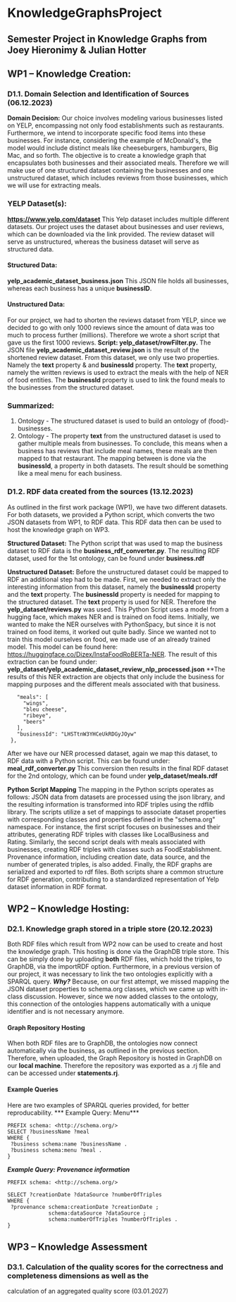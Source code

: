 # KnowledgeGraphsProject
## Semester Project in Knowledge Graphs from Joey Hieronimy & Julian Hotter

## WP1 – Knowledge Creation:
### D1.1. Domain Selection and Identification of Sources (06.12.2023)
**Domain Decision:** Our choice involves modeling various businesses listed on YELP, encompassing not only food establishments such as restaurants. Furthermore, we intend to incorporate specific food items into these businesses. For instance, considering the example of McDonald's, the model would include distinct meals like cheeseburgers, hamburgers, Big Mac, and so forth. The objective is to create a knowledge graph that encapsulates both businesses and their associated meals.
Therefore we will make use of one structured dataset containing the businesses and one unstructured dataset, which includes reviews from those businesses, which we will use for extracting meals.

### YELP Dataset(s): 
**https://www.yelp.com/dataset**
This Yelp dataset includes multiple different datasets.
Our project uses the dataset about businesses and user reviews, which can be downloaded via the link provided.
The review dataset will serve as unstructured, whereas the business dataset will serve as structured data.

#### Structured Data:
**yelp_academic_dataset_business.json**
This JSON file holds all businesses, whereas each business has a unique **businessID**.

#### Unstructured Data:
For our project, we had to shorten the reviews dataset from YELP, since we decided to go with only 1000 reviews since the amount of data was too much to process further (millions).
Therefore we wrote a short script that gave us the first 1000 reviews. **Script: yelp_dataset/rowFilter.py.**
The JSON file **yelp_academic_dataset_review.json** is the result of the shortened review dataset. 
From this dataset, we only use two properties. Namely the **text** property & and **businessId** property.
The **text** property, namely the written reviews is used to extract the meals with the help of NER of food entities.
The **businessId** property is used to link the found meals to the businesses from the structured dataset.

### Summarized:
1. Ontology - The structured dataset is used to build an ontology of (food)-businesses.
2. Ontology - The property **text** from the unstructured dataset is used to gather multiple meals from businesses.
   To conclude, this means when a business has reviews that include meal names, these meals are then mapped to that restaurant.
The mapping between is done via the **businessId**, a property in both datasets.
The result should be something like a meal menu for each business.


### D1.2. RDF data created from the sources (13.12.2023)
As outlined in the first work package (WP1), we have two different datasets.
For both datasets, we provided a Python script, which converts the two JSON datasets from WP1, to RDF data.
This RDF data then can be used to host the knowledge graph on WP3.

**Structured Dataset:**
The Python script that was used to map the business dataset to RDF data is the **business_rdf_converter.py**.
The resulting RDF dataset, used for the 1st ontology, can be found under **business.rdf**

**Unstructured Dataset:**
Before the unstructured dataset could be mapped to RDF an additional step had to be made.
First, we needed to extract only the interesting information from this dataset, namely the **businessId** property and the **text** property.
The **businessId** property is needed for mapping to the structured dataset.
The **text** property is used for NER.
Therefore the **yelp_dataset/reviews.py** was used. 
This Python Script uses a model from a hugging face, which makes NER and is trained on food items.
Initially, we wanted to make the NER ourselves with PythonSpacy, but since it is not trained on food items, it worked out quite badly. 
Since we wanted not to train this model ourselves on food, we made use of an already trained model. 
This model can be found here: https://huggingface.co/Dizex/InstaFoodRoBERTa-NER.
The result of this extraction can be found under: **yelp_dataset/yelp_academic_dataset_review_nlp_processed.json**
**The results of this NER extraction are objects that only include the business for mapping purposes and the different meals associated with that business.
 ``` {
    "meals": [
      "wings",
      "bleu cheese",
      "ribeye",
      "beers"
    ],
    "businessId": "LHSTtnW3YHCeUkRDGyJOyw"
  },
```
After we have our NER processed dataset, again we map this dataset, to RDF data with a Python script.
This can be found under: **meal_rdf_converter.py**
This conversion then results in the final RDF dataset for the 2nd ontology, which can be found under **yelp_dataset/meals.rdf**

**Python Script Mapping**
The mapping in the Python scripts operates as follows: JSON data from datasets are processed using the json library, and the resulting information is transformed into RDF triples using the rdflib library. The scripts utilize a set of mappings to associate dataset properties with corresponding classes and properties defined in the "schema.org" namespace. For instance, the first script focuses on businesses and their attributes, generating RDF triples with classes like LocalBusiness and Rating. Similarly, the second script deals with meals associated with businesses, creating RDF triples with classes such as FoodEstablishment. Provenance information, including creation date, data source, and the number of generated triples, is also added. Finally, the RDF graphs are serialized and exported to rdf files. Both scripts share a common structure for RDF generation, contributing to a standardized representation of Yelp dataset information in RDF format.

## WP2 – Knowledge Hosting:
### D2.1. Knowledge graph stored in a triple store (20.12.2023)
Both RDF files which result from WP2 now can be used to create and host the knowledge graph.
This hosting is done via the GraphDB triple store.
This can be simply done by uploading **both** RDF files, which hold the triples, to GraphDB, via the importRDF option.
Furthermore, in a previous version of our project, it was necessary to link the two ontologies explicitly with a SPARQL query.
***Why?***
Because, on our first attempt, we missed mapping the JSON dataset properties to schema.org classes, which we came up with in-class discussion.
However, since we now added classes to the ontology, this connection of the ontologies happens automatically with a unique identifier and is not necessary anymore.

#### Graph Repository Hosting
When both RDF files are to GraphDB, the ontologies now connect automatically via the business, as outlined in the previous section.
Therefore, when uploaded, the Graph Repository is hosted in GraphDB on our **local machine**. 
Therefore the repository was exported as a .rj file and can be accessed under **statements.rj**.

#### Example Queries
Here are two examples of SPARQL queries provided, for better reproducability.
*** Example Query: Menu***
 ```
PREFIX schema: <http://schema.org/>
SELECT ?businessName ?meal
WHERE {
  ?business schema:name ?businessName .
  ?business schema:menu ?meal .
}
```
***Example Query: Provenance information***
 ```
PREFIX schema: <http://schema.org/>

SELECT ?creationDate ?dataSource ?numberOfTriples
WHERE {
  ?provenance schema:creationDate ?creationDate ;
              schema:dataSource ?dataSource ;
              schema:numberOfTriples ?numberOfTriples .
}
```
## WP3 – Knowledge Assessment
### D3.1. Calculation of the quality scores for the correctness and completeness dimensions as well as the
calculation of an aggregated quality score (03.01.2027)
